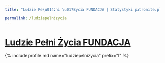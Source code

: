 ```yaml
---
title: "Ludzie Pe\u0142ni \u017Bycia FUNDACJA | Statystyki patronite.pl | Patromierz"

permalink: /ludziepelnizycia
---
```


# [Ludzie Pełni Życia FUNDACJA](https://patronite.pl/ludziepelnizycia)

{% include profile.md name="ludziepelnizycia" prefix="l" %}
